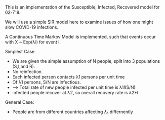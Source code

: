 This is an implementation of the Susceptible, Infected, Recovered model for 02-718.

We will use a simple SIR model here to examine issues of how one might slow COVID-19 infections.

A Continuous Time Markov Model is implemented, such that events occur with X ~ Exp(λi) for event i.

Simplest Case:

- We are given the simple assumption of N people, split into 3 populations (S,I,and R).
- No reinfection.
- Each infected person contacts λ1 persons per unit time
- Of λ1 persons, S/N are infectious.
- --> Total rate of new people infected per unit time is λ1*I*(S/N)
- infected people recover at λ2, so overall recovery rate is λ2*I.

General Case:

- People are from different countries affecting $\lambda_1$ differnently